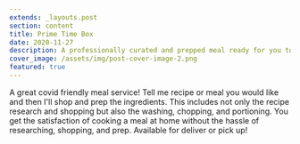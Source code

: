 ```yaml
---
extends: _layouts.post
section: content
title: Prime Time Box
date: 2020-11-27
description: A professionally curated and prepped meal ready for you to cook at home
cover_image: /assets/img/post-cover-image-2.png
featured: true
---
```


A great covid friendly meal service! Tell me recipe or meal you would like and then I'll shop and prep the ingredients. This includes not only the recipe research and shopping but also the washing, chopping, and portioning. You get the satisfaction of cooking a meal at home without the hassle of researching, shopping, and prep. Available for deliver or pick up!